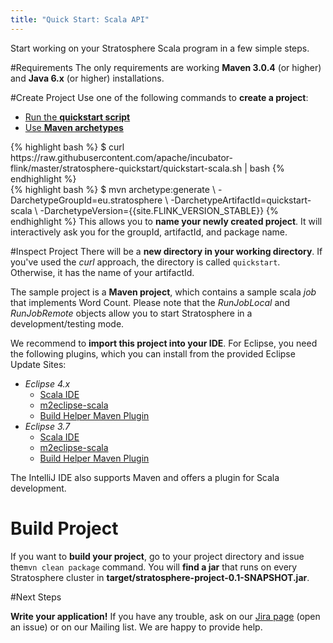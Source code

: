 ```yaml
---
title: "Quick Start: Scala API"
---
```


Start working on your Stratosphere Scala program in a few simple steps.

#Requirements
The only requirements are working __Maven 3.0.4__ (or higher) and __Java 6.x__ (or higher) installations.


#Create Project
Use one of the following commands to __create a project__:

<ul class="nav nav-tabs" style="border-bottom: none;">
    <li class="active"><a href="#quickstart-script" data-toggle="tab">Run the <strong>quickstart script</strong></a></li>
    <li><a href="#maven-archetype" data-toggle="tab">Use <strong>Maven archetypes</strong></a></li>
</ul>
<div class="tab-content">
    <div class="tab-pane active" id="quickstart-script">
{% highlight bash %}
$ curl https://raw.githubusercontent.com/apache/incubator-flink/master/stratosphere-quickstart/quickstart-scala.sh | bash
{% endhighlight %}
    </div>
    <div class="tab-pane" id="maven-archetype">
{% highlight bash %}
$ mvn archetype:generate                             \
  -DarchetypeGroupId=eu.stratosphere               \
  -DarchetypeArtifactId=quickstart-scala           \
  -DarchetypeVersion={{site.FLINK_VERSION_STABLE}}                  
{% endhighlight %}
    This allows you to <strong>name your newly created project</strong>. It will interactively ask you for the groupId, artifactId, and package name.
    </div>
</div>


#Inspect Project
There will be a __new directory in your working directory__. If you've used the _curl_ approach, the directory is called `quickstart`. Otherwise, it has the name of your artifactId.

The sample project is a __Maven project__, which contains a sample scala _job_ that implements Word Count. Please note that the _RunJobLocal_ and _RunJobRemote_ objects allow you to start Stratosphere in a development/testing mode.</p>

We recommend to __import this project into your IDE__. For Eclipse, you need the following plugins, which you can install from the provided Eclipse Update Sites:

* _Eclipse 4.x_
  * [Scala IDE](http://download.scala-ide.org/sdk/e38/scala210/stable/site)
  * [m2eclipse-scala](http://alchim31.free.fr/m2e-scala/update-site)
  * [Build Helper Maven Plugin](https://repository.sonatype.org/content/repositories/forge-sites/m2e-extras/0.15.0/N/0.15.0.201206251206/)
* _Eclipse 3.7_
  * [Scala IDE](http://download.scala-ide.org/sdk/e37/scala210/stable/site)
  * [m2eclipse-scala](http://alchim31.free.fr/m2e-scala/update-site)
  * [Build Helper Maven Plugin](https://repository.sonatype.org/content/repositories/forge-sites/m2e-extras/0.14.0/N/0.14.0.201109282148/)

The IntelliJ IDE also supports Maven and offers a plugin for Scala development.


# Build Project

If you want to __build your project__, go to your project directory and issue the`mvn clean package` command. You will __find a jar__ that runs on every Stratosphere cluster in __target/stratosphere-project-0.1-SNAPSHOT.jar__.

#Next Steps

__Write your application!__
If you have any trouble, ask on our [Jira page](https://issues.apache.org/jira/browse/FLINK) (open an issue) or on our Mailing list. We are happy to provide help.


